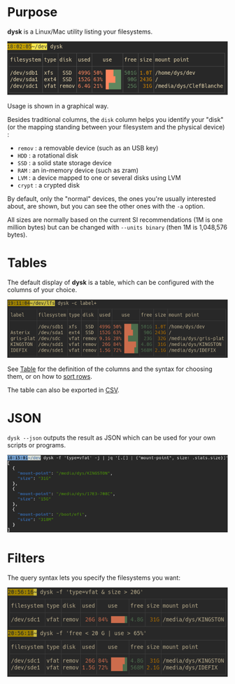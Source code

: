 
# Purpose

**dysk** is a Linux/Mac utility listing your filesystems.

![standard](img/dysk.png)

Usage is shown in a graphical way.

Besides traditional columns, the `disk` column helps you identify your "disk" (or the mapping standing between your filesystem and the physical device) :

* `remov` : a removable device (such as an USB key)
* `HDD` : a rotational disk
* `SSD` : a solid state storage device
* `RAM` : an in-memory device (such as zram)
* `LVM` : a device mapped to one or several disks using LVM
* `crypt` : a crypted disk

By default, only the "normal" devices, the ones you're usually interested about, are shown, but you can see the other ones with the `-a` option.

All sizes are normally based on the current SI recommendations (1M is one million bytes) but can be changed with `--units binary` (then 1M is 1,048,576 bytes).

# Tables

The default display of **dysk** is a table, which can be configured with the columns of your choice.

![screen](img/dysk_c=label+.png)

See [Table](./table) for the definition of the columns and the syntax for choosing them, or on how to [sort rows](./table#sort).

The table can also be exported in [CSV](./table#csv).

# JSON

`dysk --json` outputs the result as JSON which can be used for your own scripts or programs.

![screen](img/dysk-json-jq.png)

# Filters

The query syntax lets you specify the filesystems you want:

![screen](img/dysk_filters.png)
